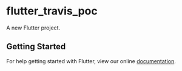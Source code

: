 # flutter_travis_poc

A new Flutter project.

## Getting Started

For help getting started with Flutter, view our online
[documentation](https://flutter.io/).

